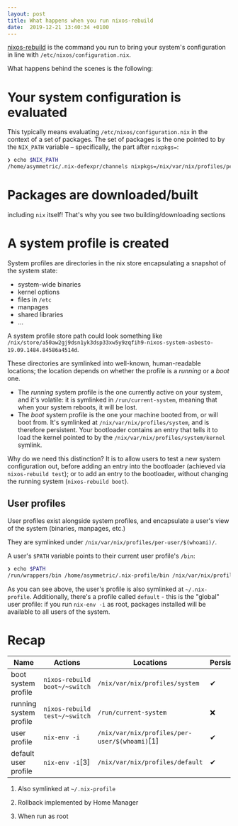 ```yaml
---
layout: post
title: What happens when you run nixos-rebuild
date:  2019-12-21 13:40:34 +0100
---
```


[nixos-rebuild](https://github.com/NixOS/nixpkgs/blob/216f0e6ee4a65219f37caed95afda1a2c66188dc/nixos/modules/installer/tools/nixos-rebuild.sh)
is the command you run to bring your system's configuration in line with
`/etc/nixos/configuration.nix`.

What happens behind the scenes is the following:

# Your system configuration is evaluated

This typically means evaluating `/etc/nixos/configuration.nix` in the
context of a set of packages. The set of packages is the one pointed to
by the `NIX_PATH` variable – specifically, the part after `nixpkgs=`:

``` bash
❯ echo $NIX_PATH
/home/asymmetric/.nix-defexpr/channels nixpkgs=/nix/var/nix/profiles/per-user/root/channels/nixos nixos-config=/etc/nixos/configuration.nix /nix/var/nix/profiles/per-user/root/channels
```

# Packages are downloaded/built

including `nix` itself\! That's why you see two building/downloading
sections

# A system profile is created

System profiles are directories in the nix store encapsulating a
snapshot of the system state:

  - system-wide binaries
  - kernel options
  - files in `/etc`
  - manpages
  - shared libraries
  - …

A system profile store path could look something like
`/nix/store/a50aw2gj9dsn1yk3dsp33xw5y9zqfih9-nixos-system-asbesto-19.09.1484.84586a4514d`.

These directories are symlinked into well-known, human-readable
locations; the location depends on whether the profile is a *running* or
a *boot* one.

  - The *running* system profile is the one currently active on your
    system, and it's volatile: it is symlinked in `/run/current-system`,
    meaning that when your system reboots, it will be lost.
  - The *boot* system profile is the one your machine booted from, or
    will boot from. It's symlinked at `/nix/var/nix/profiles/system`,
    and is therefore persistent. Your bootloader contains an entry that
    tells it to load the kernel pointed to by the
    `/nix/var/nix/profiles/system/kernel` symlink.

Why do we need this distinction? It is to allow users to test a new
system configuration out, before adding an entry into the bootloader
(achieved via `nixos-rebuild test`); or to add an entry to the
bootloader, without changing the running system (`nixos-rebuild boot`).

## User profiles

User profiles exist alongside system profiles, and encapsulate a user's
view of the system (binaries, manpages, etc.)

They are symlinked under `/nix/var/nix/profiles/per-user/$(whoami)/`.

A user's `$PATH` variable points to their current user profile's `/bin`:

``` bash
❯ echo $PATH
/run/wrappers/bin /home/asymmetric/.nix-profile/bin /nix/var/nix/profiles/default/bin /run/current-system/sw/bin
```

As you can see above, the user's profile is also symlinked at
`~/.nix-profile`. Additionally, there's a profile called `default` -
this is the "global" user profile: if you run `nix-env -i` as root,
packages installed will be available to all users of the system.

# Recap

| Name                   | Actions                       | Locations                                       | Persistent | Rollback |
| ---------------------- | ----------------------------- | ----------------------------------------------- | ---------- | -------- |
| boot system profile    | `nixos-rebuild boot~/~switch` | `/nix/var/nix/profiles/system`                  | ✔          | ✔        |
| running system profile | `nixos-rebuild test~/~switch` | `/run/current-system`                           | ❌          | ❌        |
| user profile           | `nix-env -i`                  | `/nix/var/nix/profiles/per-user/$(whoami)`\[1\] | ✔          | ❌\[2\]   |
| default user profile   | `nix-env -i`\[3\]             | `/nix/var/nix/profiles/default`                 | ✔          | ✔        |

1.  Also symlinked at `~/.nix-profile`

2.  Rollback implemented by Home Manager

3.  When run as root
